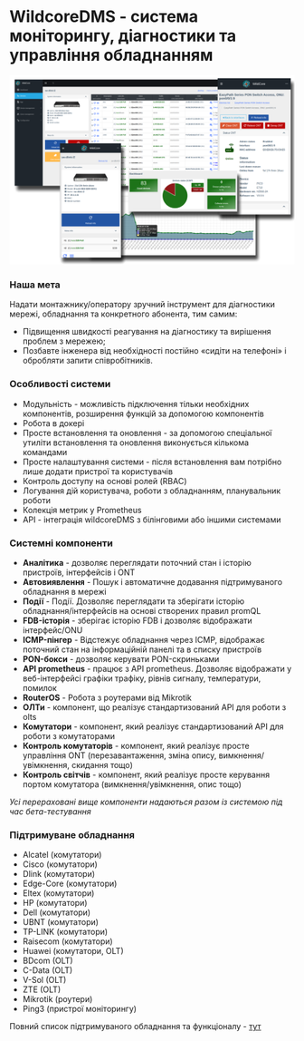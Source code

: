 # **WildcoreDMS** - система моніторингу, діагностики та управління обладнанням
![](./assets/main-logo.png)

### Наша мета
Надати монтажнику/оператору зручний інструмент для діагностики мережі, обладнання та конкретного абонента,
тим самим:

- Підвищення швидкості реагування на діагностику та вирішення проблем з мережею;
- Позбавте інженера від необхідності постійно «сидіти на телефоні» і обробляти запити співробітників.


### Особливості системи
* Модульність - можливість підключення тільки необхідних компонентів, розширення функцій за допомогою компонентів
* Робота в докері
* Просте встановлення та оновлення - за допомогою спеціальної утиліти встановлення та оновлення виконується кількома командами
* Просте налаштування системи - після встановлення вам потрібно лише додати пристрої та користувачів
* Контроль доступу на основі ролей (RBAC)
* Логування дій користувача, роботи з обладнанням, планувальник роботи
* Колекція метрик у Prometheus
* API - інтеграція wildcoreDMS з білінговими або іншими системами

### Системні компоненти
* **Аналітика** - дозволяє переглядати поточний стан і історію пристроїв, інтерфейсів і ONT
* **Автовиявлення** - Пошук і автоматичне додавання підтримуваного обладнання в мережі
* **Події** - Події. Дозволяє переглядати та зберігати історію обладнання/інтерфейсів на основі створених правил promQL
* **FDB-історія** - зберігає історію FDB і дозволяє відображати інтерфейс/ONU
* **ICMP-пінгер** - Відстежує обладнання через ICMP, відображає поточний стан на інформаційній панелі та в списку пристроїв
* **PON-бокси** - дозволяє керувати PON-скриньками
* **API prometheus** - працює з API prometheus. Дозволяє відображати у веб-інтерфейсі графіки трафіку, рівнів сигналу, температури, помилок
* **RouterOS** - Робота з роутерами від Mikrotik
* **ОЛТи** - компонент, що реалізує стандартизований API для роботи з olts
* **Комутатори** - компонент, який реалізує стандартизований API для роботи з комутаторами
* **Контроль комутаторів** - компонент, який реалізує просте управління ONT (перезавантаження, зміна опису, вимкнення/увімкнення, скидання тощо)
* **Контроль світчів** - компонент, який реалізує просте керування портом комутатора (вимкнення/увімкнення, опис тощо)

_Усі перераховані вище компоненти надаються разом із системою під час бета-тестування_

### Підтримуване обладнання
* Alcatel (комутатори)
* Cisco (комутатори)
* Dlink (комутатори)
* Edge-Core (комутатори)
* Eltex (комутатори)
* HP (комутатори)
* Dell (комутатори)
* UBNT (комутатори)
* TP-LINK (комутатори)
* Raisecom (комутатори)
* Huawei (комутатори, OLT)
* BDcom (OLT)
* C-Data (OLT)
* V-Sol (OLT)
* ZTE (OLT)
* Mikrotik (роутери)
* Ping3 (пристрої моніторингу)

Повний список підтримуваного обладнання та функціоналу - [тут](https://htmlpreview.github.io/?https://raw.githubusercontent.com/meklis/switcher-core/master/docs/device_info.html)
